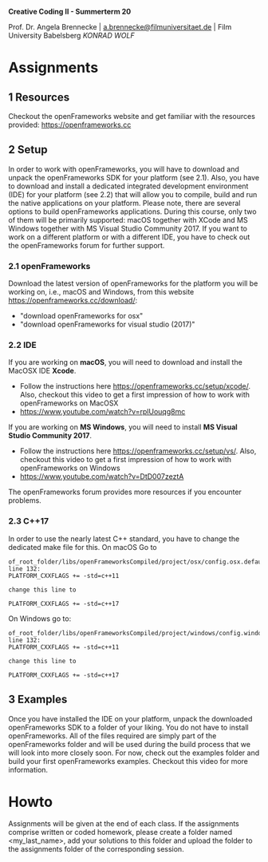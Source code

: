 <!-- ---  
title: Creative Coding II
author: Angela Brennecke
affiliation: Film University Babelsberg KONRAD WOLF
date: Summer term 20
---   -->
**Creative Coding II - Summerterm 20**

Prof. Dr. Angela Brennecke | a.brennecke@filmuniversitaet.de | Film University Babelsberg *KONRAD WOLF*


# Assignments


## 1 Resources
Checkout the openFrameworks website and get familiar with the resources provided: https://openframeworks.cc

## 2 Setup
In order to work with openFrameworks, you will have to download and unpack the openFrameworks SDK for your platform (see 2.1). Also, you have to download and install a dedicated integrated development environment (IDE) for your platform (see 2.2) that will allow you to compile, build and run the native applications on your platform. Please note, there are several options to build openFrameworks applications. During this course, only two of them will be primarily supported: macOS together with XCode and MS Windows together with MS Visual Studio Community 2017. If you want to work on a different platform or with a different IDE, you have to check out the openFrameworks forum for further support. 

### 2.1 openFrameworks 
Download the latest version of openFrameworks for the platform you will be working on, i.e., macOS and Windows, from this website https://openframeworks.cc/download/: 
- "download openFrameworks for osx"
- "download openFrameworks for visual studio (2017)"

### 2.2 IDE
If you are working on **macOS**, you will need to download and install the MacOSX IDE **Xcode**.  
- Follow the instructions here https://openframeworks.cc/setup/xcode/. 
Also, checkout this video to get a first impression of how to work with openFrameworks on MacOSX
- https://www.youtube.com/watch?v=rplUouqg8mc

If you are working on **MS Windows**, you will need to install **MS Visual Studio Community 2017**.   
- Follow the instructions here https://openframeworks.cc/setup/vs/. 
Also, checkout this video to get a first impression of how to work with openFrameworks on Windows
- https://www.youtube.com/watch?v=DtD007zeztA

The openFrameworks forum provides more resources if you encounter problems.

### 2.3 C++17

In order to use the nearly latest C++ standard, you have to change the dedicated make file for this. On macOS Go to  
```
of_root_folder/libs/openFrameworksCompiled/project/osx/config.osx.default.mk line 132:
PLATFORM_CXXFLAGS += -std=c++11

change this line to

PLATFORM_CXXFLAGS += -std=c++17 
```
On Windows go to:
```
of_root_folder/libs/openFrameworksCompiled/project/windows/config.windows.default.mk line 132:
PLATFORM_CXXFLAGS += -std=c++11

change this line to

PLATFORM_CXXFLAGS += -std=c++17 
```

## 3 Examples
Once you have installed the IDE on your platform, unpack the downloaded openFrameworks SDK to a folder of your liking. You do not have to install openFrameworks. All of the files required are simply part of the openFrameworks folder and will be used during the build process that we will look into more closely soon. For now, check out the examples folder and build your first openFrameworks examples. Checkout this video for more information.


# Howto

Assignments will be given at the end of each class. If the assignments comprise written or coded homework, please create a folder named <my_last_name>, add your solutions to this folder and upload the folder to the assignments folder of the corresponding session.
